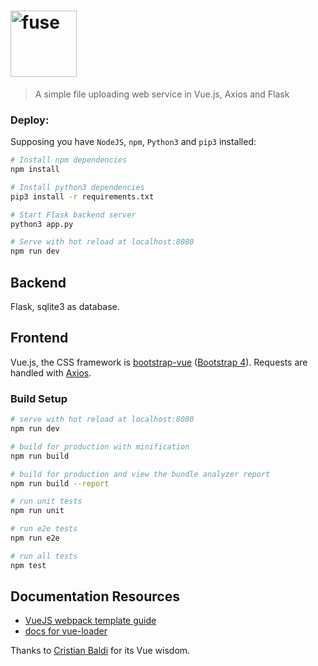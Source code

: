 <h1><img alt="fuse" src="https://i.imgur.com/Y3npKn0.png" height="106"/></h1>

> A simple file uploading web service in Vue.js, Axios and Flask


### Deploy:

Supposing you have `NodeJS`, `npm`, `Python3` and `pip3` installed:

```bash
# Install npm dependencies
npm install

# Install python3 dependencies
pip3 install -r requirements.txt

# Start Flask backend server
python3 app.py

# Serve with hot reload at localhost:8080
npm run dev

```

## Backend

Flask, sqlite3 as database.

## Frontend

Vue.js, the CSS framework is [bootstrap-vue](https://github.com/bootstrap-vue/bootstrap-vue) ([Bootstrap 4](https://github.com/twbs/bootstrap)). Requests are handled with [Axios](https://github.com/axios/axios).

### Build Setup

``` bash
# serve with hot reload at localhost:8080
npm run dev

# build for production with minification
npm run build

# build for production and view the bundle analyzer report
npm run build --report

# run unit tests
npm run unit

# run e2e tests
npm run e2e

# run all tests
npm test
```


## Documentation Resources

- [VueJS webpack template guide](http://vuejs-templates.github.io/webpack/)
- [docs for vue-loader](http://vuejs.github.io/vue-loader)

Thanks to [Cristian Baldi](https://github.com/crisbal) for its Vue wisdom.
